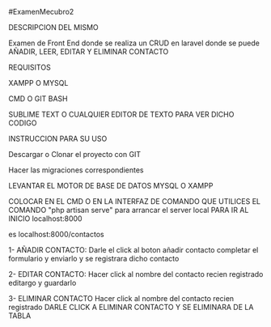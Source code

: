 #ExamenMecubro2 

DESCRIPCION DEL MISMO

Examen de Front End donde se realiza un CRUD en laravel donde se puede AÑADIR, LEER, EDITAR Y ELIMINAR CONTACTO 

REQUISITOS 

XAMPP O MYSQL

CMD O GIT BASH

SUBLIME TEXT O CUALQUIER EDITOR DE TEXTO PARA VER DICHO CODIGO 

INSTRUCCION PARA SU USO 

Descargar o Clonar el proyecto con GIT

Hacer las migraciones correspondientes

LEVANTAR EL MOTOR DE BASE DE DATOS MYSQL O XAMPP

COLOCAR EN EL CMD O EN LA INTERFAZ DE COMANDO QUE UTILICES  EL COMANDO "php artisan serve" para arrancar el server local PARA IR AL INICIO localhost:8000

es localhost:8000/contactos

1- AÑADIR CONTACTO: Darle el click al boton añadir contacto completar el formulario y enviarlo y se registrara dicho contacto 

2- EDITAR CONTACTO: Hacer click al nombre del contacto recien registrado editargo y guardarlo

3- ELIMINAR CONTACTO Hacer click al nombre del contacto recien registrado DARLE CLICK A ELIMINAR CONTACTO Y SE ELIMINARA DE LA TABLA 
